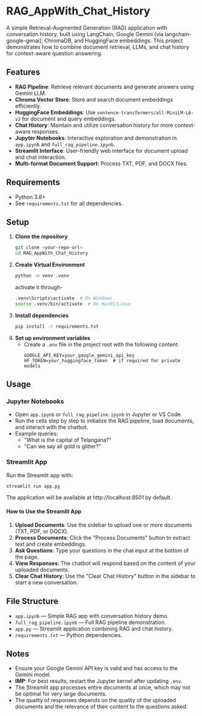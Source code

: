 # RAG_AppWith_Chat_History

A simple Retrieval-Augmented Generation (RAG) application with conversation history, built using LangChain, Google Gemini (via langchain-google-genai), ChromaDB, and HuggingFace embeddings. This project demonstrates how to combine document retrieval, LLMs, and chat history for context-aware question answering.

## Features
- **RAG Pipeline**: Retrieve relevant documents and generate answers using Gemini LLM.
- **Chroma Vector Store**: Store and search document embeddings efficiently.
- **HuggingFace Embeddings**: Use `sentence-transformers/all-MiniLM-L6-v2` for document and query embeddings.
- **Chat History**: Maintain and utilize conversation history for more context-aware responses.
- **Jupyter Notebooks**: Interactive exploration and demonstration in `app.ipynb` and `full_rag_pipeline.ipynb`.
- **Streamlit Interface**: User-friendly web interface for document upload and chat interaction.
- **Multi-format Document Support**: Process TXT, PDF, and DOCX files.

## Requirements
- Python 3.8+
- See `requirements.txt` for all dependencies.

## Setup
1. **Clone the repository**
   ```sh
   git clone <your-repo-url>
   cd RAG_AppWith_Chat_History
   ```
2. **Create Virtual Environment**
    ```sh
    python -m venv .venv
    ```
    activate it through-
    ```sh
    .venv\Scripts\activate  # On Windows
    source .venv/bin/activate  # On macOS/Linux
    ```
3. **Install dependencies**
   ```sh
   pip install -r requirements.txt
   ```
4. **Set up environment variables**
   - Create a `.env` file in the project root with the following content:
     ```env
     GOOGLE_API_KEY=your_google_gemini_api_key
     HF_TOKEN=your_huggingface_token  # if required for private models
     ```

## Usage

### Jupyter Notebooks
- Open `app.ipynb` or `full_rag_pipeline.ipynb` in Jupyter or VS Code.
- Run the cells step by step to initialize the RAG pipeline, load documents, and interact with the chatbot.
- Example queries:
  - "What is the capital of Telangana?"
  - "Can we say all gold is glitter?"

### Streamlit App
Run the Streamlit app with:

```bash
streamlit run app.py
```

The application will be available at http://localhost:8501 by default.

#### How to Use the Streamlit App

1. **Upload Documents**: Use the sidebar to upload one or more documents (TXT, PDF, or DOCX).
2. **Process Documents**: Click the "Process Documents" button to extract text and create embeddings.
3. **Ask Questions**: Type your questions in the chat input at the bottom of the page.
4. **View Responses**: The chatbot will respond based on the content of your uploaded documents.
5. **Clear Chat History**: Use the "Clear Chat History" button in the sidebar to start a new conversation.

## File Structure
- `app.ipynb` — Simple RAG app with conversation history demo.
- `full_rag_pipeline.ipynb` — Full RAG pipeline demonstration.
- `app.py` — Streamlit application combining RAG and chat history.
- `requirements.txt` — Python dependencies.

## Notes
- Ensure your Google Gemini API key is valid and has access to the Gemini model.
- **IMP**: For best results, restart the Jupyter kernel after updating `.env`.
- The Streamlit app processes entire documents at once, which may not be optimal for very large documents.
- The quality of responses depends on the quality of the uploaded documents and the relevance of their content to the questions asked.
